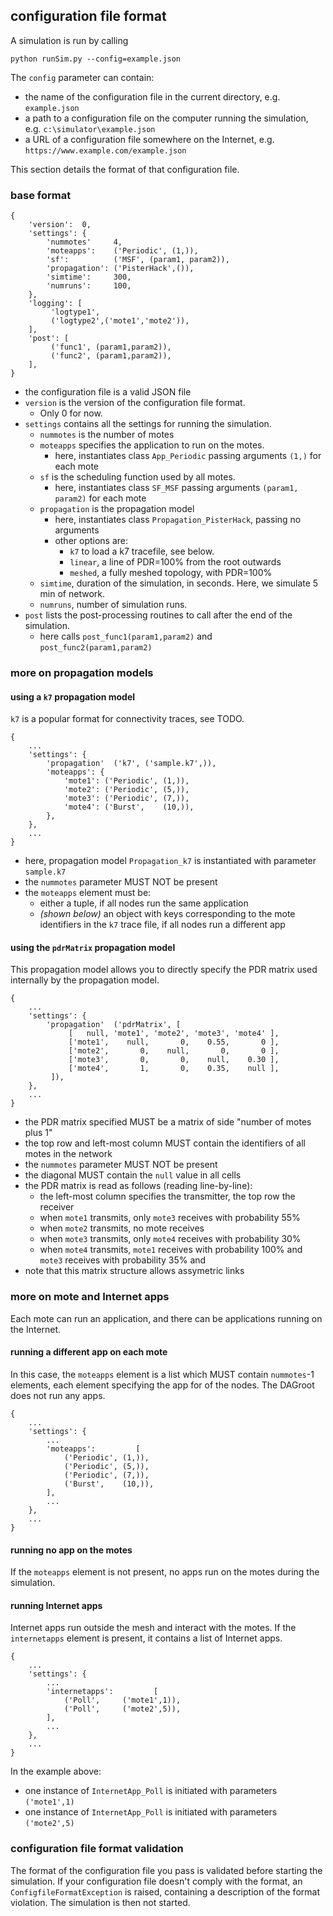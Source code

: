 ## configuration file format

A simulation is run by calling

```
python runSim.py --config=example.json
```

The `config` parameter can contain:
* the name of the configuration file in the current directory, e.g. `example.json`
* a path to a configuration file on the computer running the simulation, e.g. `c:\simulator\example.json`
* a URL of a configuration file somewhere on the Internet, e.g. `https://www.example.com/example.json`

This section details the format of that configuration file.

### base format

```
{
    'version':  0,
    'settings': {
        'nummotes'     4,
        'moteapps':    ('Periodic', (1,)),
        'sf':          ('MSF', (param1, param2)),
        'propagation': ('PisterHack',()),
        'simtime':     300,
        'numruns':     100,
    },
    'logging': [
         'logtype1',
         ('logtype2',('mote1','mote2')),
    ],
    'post': [
         ('func1', (param1,param2)),
         ('func2', (param1,param2)),
    ],
}
```

* the configuration file is a valid JSON file
* `version` is the version of the configuration file format.
    * Only 0 for now.
* `settings` contains all the settings for running the simulation.
    * `nummotes` is the number of motes
    * `moteapps` specifies the application to run on the motes.
        * here, instantiates class `App_Periodic` passing arguments `(1,)` for each mote
    * `sf` is the scheduling function used by all motes.
        * here, instantiates class `SF_MSF` passing arguments `(param1, param2)` for each mote
    * `propagation` is the propagation model
        * here, instantiates class `Propagation_PisterHack`, passing no arguments
        * other options are:
            * `k7` to load a k7 tracefile, see below.
            * `linear`, a line of PDR=100% from the root outwards
            * `meshed`, a fully meshed topology, with PDR=100%
    * `simtime`, duration of the simulation, in seconds. Here, we simulate 5 min of network.
    * `numruns`, number of simulation runs.
* `post` lists the post-processing routines to call after the end of the simulation.
    * here calls `post_func1(param1,param2)` and `post_func2(param1,param2)`

### more on propagation models

#### using a `k7` propagation model

`k7` is a popular format for connectivity traces, see TODO. 

```
{
    ...
    'settings': {
        'propagation'  ('k7', ('sample.k7',)),
        'moteapps': {
            'mote1': ('Periodic', (1,)),
            'mote2': ('Periodic', (5,)),
            'mote3': ('Periodic', (7,)),
            'mote4': ('Burst',    (10,)),
        },
    },
    ...
}
```

* here, propagation model `Propagation_k7` is instantiated with parameter `sample.k7`
* the `nummotes` parameter MUST NOT be present
* the `moteapps` element must be:
     * either a tuple, if all nodes run the same application
     * _(shown below)_ an object with keys corresponding to the mote identifiers in the `k7` trace file, if all nodes run a different app

#### using the `pdrMatrix` propagation model

This propagation model allows you to directly specify the PDR matrix used internally by the propagation model.

```
{
    ...
    'settings': {
        'propagation'  ('pdrMatrix', [
             [   null, 'mote1', 'mote2', 'mote3', 'mote4' ],
             ['mote1',    null,       0,    0.55,       0 ],
             ['mote2',       0,    null,       0,       0 ],
             ['mote3',       0,       0,    null,    0.30 ],
             ['mote4',       1,       0,    0.35,    null ],
         ]),
    },
    ...
}
```

* the PDR matrix specified MUST be a matrix of side "number of motes plus 1"
* the top row and left-most column MUST contain the identifiers of all motes in the network
* the `nummotes` parameter MUST NOT be present
* the diagonal MUST contain the `null` value in all cells
* the PDR matrix is read as follows (reading line-by-line):
    * the left-most column specifies the transmitter, the top row the receiver    
    * when `mote1` transmits, only `mote3` receives with probability 55%
    * when `mote2` transmits, no mote receives
    * when `mote3` transmits, only `mote4` receives with probability 30%
    * when `mote4` transmits,
        `mote1` receives with probability 100% and
        `mote3` receives with probability  35% and
* note that this matrix structure allows assymetric links

### more on mote and Internet apps

Each mote can run an application, and there can be applications running on the Internet.

#### running a different app on each mote

In this case, the `moteapps` element is a list which MUST contain `nummotes`-1 elements, each element specifying the app for of the nodes. The DAGroot does not run any apps.

```
{
    ...
    'settings': {
        ...
        'moteapps':         [
            ('Periodic', (1,)),
            ('Periodic', (5,)),
            ('Periodic', (7,)),
            ('Burst',    (10,)),
        ],
        ...
    },
    ...
}
```

#### running no app on the motes

If the `moteapps` element is not present, no apps run on the motes during the simulation.

#### running Internet apps

Internet apps run outside the mesh and interact with the motes. If the `internetapps` element is present, it contains a list of Internet apps.

```
{
    ...
    'settings': {
        ...
        'internetapps':         [
            ('Poll',     ('mote1',1)),
            ('Poll',     ('mote2',5)),
        ],
        ...
    },
    ...
}
```

In the example above:
* one instance of `InternetApp_Poll` is initiated with parameters `('mote1',1)`
* one instance of `InternetApp_Poll` is initiated with parameters `('mote2',5)`

### configuration file format validation

The format of the configuration file you pass is validated before starting the simulation. If your configuration file doesn't comply with the format, an `ConfigfileFormatException` is raised, containing a description of the format violation. The simulation is then not started.